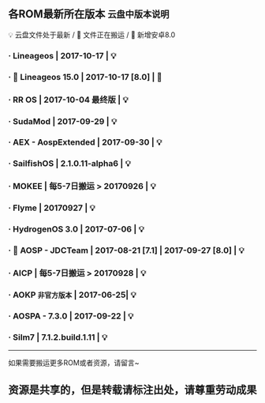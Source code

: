 ## 各ROM最新所在版本 `云盘中版本说明`  
:bulb: 云盘文件处于最新 / :vertical_traffic_light:  文件正在搬运 / :bookmark: 新增安卓8.0 

### · Lineageos | 2017-10-17 |  :bulb: 
### ·  :bookmark: Lineageos 15.0 | 2017-10-17  [8.0] |   :vertical_traffic_light: 
### · RR OS | 2017-10-04 最终版 |  :bulb: 
### · SudaMod | 2017-09-29 |  :bulb: 
### · AEX - AospExtended | 2017-09-30 | :bulb: 
### · SailfishOS |  2.1.0.11-alpha6 |  :bulb: 
### · MOKEE | 每5-7日搬运 > 20170926 | :bulb:
### · Flyme | 20170927 | :bulb:
### · HydrogenOS 3.0 | 2017-07-06 | :bulb: 
### · :bookmark:  AOSP - JDCTeam | 2017-08-21 [7.1] | 2017-09-27 [8.0] |  :bulb: 
### · AICP | 每5-7日搬运 > 20170928 | :bulb: 
### · AOKP `非官方版本` | 2017-06-25| :bulb: 
### · AOSPA - 7.3.0 | 2017-09-22 |  :bulb: 
### · Silm7 |  7.1.2.build.1.11 | :bulb:

*** 
如果需要搬运更多ROM或者资源，请留言~
## 资源是共享的，但是转载请标注出处，请尊重劳动成果
